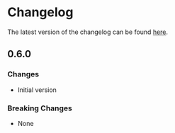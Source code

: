 # Changelog

The latest version of the changelog can be found [here](https://github.com/Azure/bicep-registry-modules/blob/main/avm/res/app/job/CHANGELOG.md).

## 0.6.0

### Changes

- Initial version

### Breaking Changes

- None
